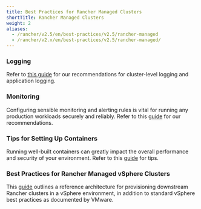 ```yaml
---
title: Best Practices for Rancher Managed Clusters
shortTitle: Rancher Managed Clusters
weight: 2
aliases:
  - /rancher/v2.5/en/best-practices/v2.5/rancher-managed
  - /rancher/v2.x/en/best-practices/v2.5/rancher-managed/
---
```


### Logging

Refer to [this guide](../reference-guides/best-practices/rancher-managed-clusters/logging-best-practices.md) for our recommendations for cluster-level logging and application logging.

### Monitoring

Configuring sensible monitoring and alerting rules is vital for running any production workloads securely and reliably. Refer to this [guide](../reference-guides/best-practices/rancher-managed-clusters/monitoring-best-practices.md) for our recommendations.

### Tips for Setting Up Containers

Running well-built containers can greatly impact the overall performance and security of your environment. Refer to this [guide](../reference-guides/best-practices/rancher-managed-clusters/tips-to-set-up-containers.md) for tips.

### Best Practices for Rancher Managed vSphere Clusters

This [guide](../reference-guides/best-practices/rancher-managed-clusters/rancher-managed-clusters-in-vsphere.md) outlines a reference architecture for provisioning downstream Rancher clusters in a vSphere environment, in addition to standard vSphere best practices as documented by VMware.
